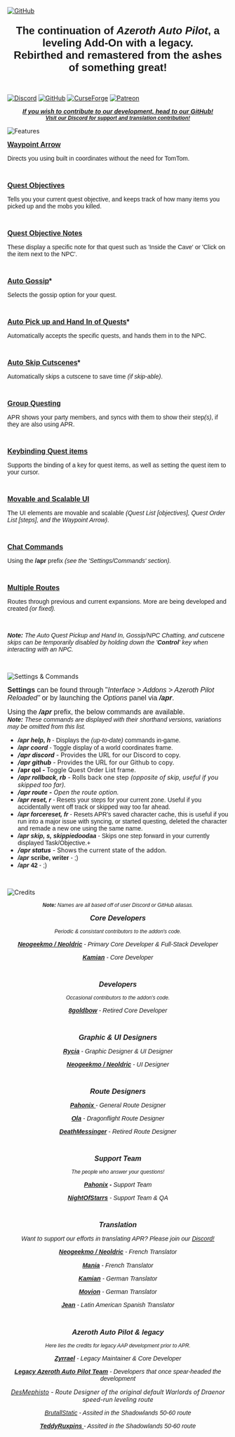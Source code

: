 [![GitHub](https://github.com/Azeroth-Pilot-Reloaded/azeroth-pilot-reloaded/assets/43384589/69440fdb-b89b-430e-b9ce-1313f33fe758)](https://github.com/Azeroth-Pilot-Reloaded/azeroth-pilot-reloaded)

<h3 style="text-align: center;"><span style="font-size: 24px; font-family: arial;">The continuation of <em>Azeroth Auto Pilot</em>, a leveling Add-On with a legacy.<br />Rebirthed and remastered from the ashes of something great!</span></h3>
<p style="text-align: center;">&nbsp;</p>

[![Discord](https://github.com/Azeroth-Pilot-Reloaded/azeroth-pilot-reloaded/assets/43384589/f9fc38ba-26b0-4669-a584-ce56f0bf57d6)](https://discord.gg/YgcdybKdWX)
[![GitHub](https://github.com/Azeroth-Pilot-Reloaded/azeroth-pilot-reloaded/assets/43384589/2c9d96ac-f38a-4442-9dfc-cc6b3ce36981)](https://github.com/Azeroth-Pilot-Reloaded/azeroth-pilot-reloaded)
[![CurseForge](https://github.com/user-attachments/assets/1bae5d08-d88b-403a-b902-ad3aa5c55248)](https://www.curseforge.com/wow/addons/azeroth-pilot-reloaded)
[![Patreon](https://github.com/Azeroth-Pilot-Reloaded/azeroth-pilot-reloaded/assets/43384589/8431a849-5507-4489-b6ab-f3b7993ef4ef)](https://www.patreon.com/AzerothPilotReloaded)

<p style="text-align: center;"><span style="font-size: 24px; font-family: arial;"><strong><span style="font-size: 14px;"><em><a href="https://github.com/Azeroth-Pilot-Reloaded/azeroth-pilot-reloaded"><span style="font-family: arial;">If you wish to contribute to our development, head to our GitHub!</span></a></em></span><em><span style="font-size: 12px;"><span style="font-family: arial;"><br /><a href="https://discord.gg/YgcdybKdWX" target="_blank" rel="noopener noreferrer">Visit our Discord for support and translation contribution!</a></span></span><br /></em></strong></span></p>

![Features](https://github.com/user-attachments/assets/a3af1185-9b5d-411a-8b14-60a0a21249f9)

<p style="text-align: left;"><span style="font-family: arial; font-size: 16px;"><strong><u>Waypoint Arrow</u></strong></span></p>
<p style="text-align: left;"><span style="font-family: arial; font-size: 16px;"><span style="font-size: 14px;">Directs you using built in coordinates without the need for TomTom.</span><br /></span></p>
<p style="text-align: left;">&nbsp;</p>
<p><span style="font-family: arial; font-size: 16px;"><strong><u>Quest Objectives</u></strong>&nbsp;</span></p>
<p><span style="font-family: arial; font-size: 16px;"><span style="font-size: 14px;">Tells you your current quest objective, and keeps track of how many items you picked up and the mobs you killed.</span><br /></span></p>
<p>&nbsp;</p>
<p><span style="font-family: arial; font-size: 16px;"><strong><u>Quest Objective Notes</u></strong></span></p>
<p><span style="font-family: arial; font-size: 16px;"><span style="font-size: 14px;">These display a specific note for that quest such as 'Inside the Cave' or 'Click on the item next to the NPC'.</span><br /></span></p>
<p>&nbsp;</p>
<p><span style="font-family: arial; font-size: 16px;"><strong><u>Auto Gossip</u>*</strong></span></p>
<p><span style="font-family: arial; font-size: 16px;"><span style="font-size: 14px;">Selects the gossip option for your quest.</span><br /></span></p>
<p>&nbsp;</p>
<p><span style="font-family: arial; font-size: 16px;"><strong><u>Auto Pick up and Hand In of Quests</u>*</strong></span></p>
<p><span style="font-family: arial; font-size: 16px;"><span style="font-size: 14px;">Automatically accepts the specific quests, and hands them in to the NPC.</span><br /></span></p>
<p>&nbsp;</p>
<p><span style="font-family: arial; font-size: 16px;"><strong><u>Auto Skip Cutscenes</u>*</strong></span></p>
<p><span style="font-family: arial; font-size: 16px;"><span style="font-size: 14px;">Automatically skips a cutscene to save time <em>(if skip-able)</em>.</span><br /></span></p>
<p>&nbsp;</p>
<p><span style="font-family: arial; font-size: 16px;"><strong><u>Group Questing</u></strong>&nbsp;</span></p>
<p><span style="font-family: arial; font-size: 16px;"><span style="font-size: 14px;">APR shows your party members, and syncs with them to show their step<em>(s)</em>, if they are also using APR.</span><br /></span></p>
<p>&nbsp;</p>
<p><span style="font-family: arial; font-size: 16px;"><strong><u>Keybinding Quest items</u></strong></span></p>
<p><span style="font-family: arial; font-size: 16px;"><span style="font-size: 14px;">Supports the binding of a key for quest items, as well as setting the quest item to your cursor.</span><br /></span></p>
<p>&nbsp;</p>
<p><span style="font-family: arial; font-size: 16px;"><strong><u>Movable and Scalable UI</u></strong></span></p>
<p><span style="font-family: arial; font-size: 16px;"><span style="font-size: 14px;">The UI elements are movable and scalable <em>(Quest List [objectives], Quest Order List [steps], and the Waypoint Arrow)</em>.</span><br /></span></p>
<p>&nbsp;</p>
<p><span style="font-family: arial; font-size: 16px;"><strong><u>Chat Commands</u></strong></span></p>
<p><span style="font-family: arial; font-size: 16px;"><span style="font-size: 14px;">Using the <strong>/apr</strong> prefix <em>(see the 'Settings/Commands' section).</em></span><br /></span></p>
<p>&nbsp;</p>
<p><span style="font-family: arial; font-size: 16px;"><strong><u>Multiple Routes</u></strong></span></p>
<p><span style="font-family: arial; font-size: 16px;"><span style="font-size: 14px;">Routes through previous and current expansions. More are being developed and created <em>(or fixed).</em></span></span></p>
<p>&nbsp;</p>
<p><span style="font-size: 14px;"><em><strong><span style="font-family: arial;">Note: </span></strong><span style="font-family: arial;">The Auto Quest Pickup and Hand In, Gossip/NPC Chatting, and cutscene skips can be temporarily disabled by holding down the '<strong>Control</strong>' key when interacting with an NPC.</span></em></span></p>
<p>&nbsp;</p>

![Settings & Commands](https://github.com/user-attachments/assets/f691f4d2-d9ee-4a14-8135-2d85a0334c6b)

<p style="text-align: left;"><span style="font-family: arial; font-size: 16px;"><strong>Settings</strong> can be found through "<em>Interface &gt; Addons &gt; Azeroth Pilot Reloaded"</em> or by launching the <em>Options</em> panel via <strong><em>/apr</em></strong>.</span></p>
<p style="text-align: left;"><span style="font-size: 16px;"><span style="font-family: arial;">Using the <em><strong>/apr</strong></em> prefix, the below commands are available.</span><span style="font-family: arial;"><br /></span></span><span style="font-family: arial; font-size: 16px;"><span style="font-size: 14px;"><em><strong>Note:</strong> These commands are displayed with their shorthand versions, variations may be omitted from this list.</em></span></span></p>
<ul>
<li style="text-align: left;"><span style="font-family: arial; font-size: 16px;"><em><strong><span style="font-size: 14px;">/apr help, h</span></strong></em><span style="font-size: 14px;"> - Displays the <em>(up-to-date)</em> commands in-game.</span><br /></span></li>
<li><span style="font-family: arial; font-size: 14px;"><em><strong>/apr coord</strong></em>&nbsp;- Toggle display of a world coordinates frame.</span></li>
<li><span style="font-size: 14px;"><em><strong>/apr discord</strong></em>&nbsp;- Provides the URL for our Discord to copy.</span></li>
<li><span style="font-size: 14px;"><em><strong>/apr github</strong></em>&nbsp;- Provides the URL for our Github to copy.</span></li>
<li><span style="font-size: 14px;"><strong>/apr qol -&nbsp;</strong>Toggle Quest Order List frame.</span></li>
<li><span style="font-size: 14px;"><strong><em>/apr rollback, rb</em></strong> - Rolls back one step <em>(opposite of skip, useful if you skipped too far).</em></span></li>
<li><span style="font-size: 14px;"><em><strong>/apr route -</strong>&nbsp;Open the route option.</em></span></li>
<li><span style="font-family: arial; font-size: 14px;"><em><strong>/apr reset, r</strong></em> - Resets your steps for your current zone. Useful if you accidentally went off track or skipped way too far ahead.</span></li>
<li><span style="font-family: arial; font-size: 14px;"><strong><em>/apr forcereset, fr</em></strong> - Resets APR's saved character cache, this is useful if you run into a major issue with syncing, or started questing, deleted the character and remade a new one using the same name.<br /></span></li>
<li><span style="font-family: arial; font-size: 14px;"><strong><em>/apr skip, s, skippiedoodaa</em></strong> - Skips one step forward in your currently displayed Task/Objective.+<br /></span></li>
<li><span style="font-size: 14px;"><em><strong>/apr status</strong></em>&nbsp;- Shows the current state of the addon.</span></li>
<li><span style="font-size: 14px;"><span style="font-family: arial;"><em style="font-family: arial;"><strong>/apr&nbsp;</strong></em><strong style="font-family: arial;">scribe, writer</strong><span style="font-family: arial;">&nbsp;- ;)</span><br /></span></span></li>
<li><span style="font-size: 14px;"><span style="font-family: arial;"><em><strong>/apr&nbsp;</strong></em><strong>42</strong>&nbsp;- ;)</span></span></li>
</ul>
<p>&nbsp;</p>

![Credits](https://github.com/user-attachments/assets/e1e2c4f3-9e84-40fe-af3b-618a0d2a948f)

<p style="text-align: center;"><span style="font-size: 12px;"><em><span style="font-family: arial;"><strong>Note:</strong> Names are all based off of user Discord or GitHub aliasas.</span></em></span></p>
<p style="text-align: center;"><span style="font-size: 16px;"><em><span style="font-family: arial;"><strong>Core Developers</strong></span></em></span></p>
<p style="text-align: center;"><span style="font-size: 12px;"><em><span style="font-family: arial;">Periodic &amp; consistant contributors to the addon's code.</span></em></span></p>
<p style="text-align: center;"><span style="font-size: 14px;"><em><span style="font-family: arial;"><strong><span style="text-decoration: underline;">Neogeekmo / Neoldric</span> </strong>- Primary Core Developer &amp; Full-Stack Developer</span></em></span><span style="font-size: 14px;"><em><span style="font-family: arial;"><br /></span></em></span></p>
<p style="text-align: center;"><span style="font-size: 14px;"><em><span style="font-family: arial;"><u><strong>Kamian</strong></u>&nbsp;- Core Developer</span></em></span></p>
<p style="text-align: center;">&nbsp;</p>
<p style="text-align: center;"><span style="font-size: 16px;"><em><span style="font-family: arial;"><strong>Developers</strong></span></em></span></p>
<p style="text-align: center;"><span style="font-size: 12px;"><em><span style="font-family: arial;">Occasional contributors to the addon's code.</span></em></span></p>
<p style="text-align: center;"><em><span style="font-size: 14px; font-family: arial;"><u><strong>8goldbow</strong></u>&nbsp;- Retired Core Developer</span></em></p>
<p style="text-align: center;">&nbsp;</p>
<p style="text-align: center;"><em><span style="font-size: 14px; font-family: arial;"><span style="font-size: 16px;"><strong>Graphic &amp; UI Designers</strong></span><br /></span></em></p>
<p style="text-align: center;"><em><span style="font-size: 14px; font-family: arial;"><strong><u>Rycia</u></strong> - Graphic Designer &amp; UI Designer</span></em></p>
<p style="text-align: center;"><em><span style="font-size: 14px; font-family: arial;"><strong><u>Neogeekmo /&nbsp;Neoldric</u></strong> - UI Designer</span></em></p>
<p style="text-align: center;">&nbsp;</p>
<p style="text-align: center;"><span style="font-size: 14px;"><em><span style="font-family: arial;"><span style="font-size: 16px;"><strong>Route Designers</strong></span></span></em></span></p>
<p style="text-align: center;"><span style="font-size: 14px;"><em><span style="font-family: arial;"><span style="text-decoration: underline;"><strong>Pahonix </strong></span>- General Route Designer</span></em></span></p>
<p style="text-align: center;"><em><span style="font-size: 14px;"><span style="font-family: arial;"><span style="text-decoration: underline;"><strong>Ola</strong></span> - Dragonflight Route Designer</span></span><span style="font-size: 14px;"><span style="font-family: arial;"><br /></span></span></em></p>
<p style="text-align: center;"><span style="font-size: 14px;"><em><span style="font-family: arial;"><span style="text-decoration: underline;"><strong>DeathMessinger</strong></span>&nbsp;- Retired Route Designer</span></em></span></p>
<p style="text-align: center;">&nbsp;</p>
<p style="text-align: center;"><span style="font-size: 16px;"><em><strong><span style="font-family: arial;">Support Team</span></strong></em></span></p>
<p style="text-align: center;"><span style="font-size: 12px;"><em><span style="font-family: arial;">The people who answer your questions!</span></em></span></p>
<p style="text-align: center;"><span style="font-size: 14px;"><em><strong><span style="font-family: arial;"><span style="text-decoration: underline;">Pahonix</span> - </span></strong><span style="font-family: arial;">Support Team<br /></span></em></span></p>
<p style="text-align: center;"><span style="font-size: 14px;"><em><span style="font-family: arial;"><span style="text-decoration: underline;"><strong>NightOfStarrs</strong></span> - Support Team &amp; QA</span></em></span></p>
<p style="text-align: center;">&nbsp;</p>
<p style="text-align: center;"><span style="font-size: 16px;"><em><span style="font-family: arial;"><strong>Translation<br /></strong></span></em></span></p>
<p style="text-align: center;"><em><span style="font-family: arial;">Want to support our efforts in translating APR? Please join our <a href="https://discord.gg/YgcdybKdWX">Discord!</a></span></em></p>
<p style="text-align: center;"><span style="font-size: 14px;"><em><span style="font-family: arial;"><strong><span style="text-decoration: underline;">Neogeekmo /&nbsp;Neoldric</span> </strong>- French Translator<strong><br /></strong></span></em></span></p>
<p style="text-align: center;"><em><span style="font-size: 14px; font-family: arial;"><strong><span style="text-decoration: underline;">Mania</span> </strong>- French Translator</span><span style="font-size: 14px;"><br /></span></em></p>
<p style="text-align: center;"><em><span style="font-size: 14px; font-family: arial;"><strong><span style="text-decoration: underline;">Kamian</span> </strong>- German Translator</span><span style="font-size: 14px;"><span style="font-family: arial;"><br /></span></span></em></p>
<p style="text-align: center;"><em><span style="font-size: 14px; font-family: arial;"><strong><span style="text-decoration: underline;">Movion</span> </strong>- German Translator</span><span style="font-size: 14px;"><span style="font-family: arial;"><br /></span></span></em></p>
<p style="text-align: center;"><em><span style="font-size: 14px; font-family: arial;"><strong><span style="text-decoration: underline;">Jean</span> </strong>- Latin American Spanish Translator</span><span style="font-size: 14px;"><span style="font-family: arial;"><br /></span></span></em></p>
<p style="text-align: center;"><em><span style="font-size: 16px;"><strong><span style="font-family: arial;">&nbsp;</span></strong></span></em></p>
<p style="text-align: center;"><span style="font-size: 16px;"><em><strong><span style="font-family: arial;">Azeroth Auto Pilot &amp; legacy</span></strong></em></span></p>
<p style="text-align: center;"><span style="font-size: 12px;"><em><span style="font-family: arial;">Here lies t</span><span style="font-family: arial;">he credits for legacy AAP development prior to APR.</span></em></span></p>
<p style="text-align: center;"><span style="font-size: 14px;"><em><span style="font-family: arial;"><strong><u>Zyrrael</u></strong> - Legacy Maintainer &amp; Core Developer</span></em></span></p>
<p style="text-align: center;"><em><span style="font-family: arial; font-size: 14px;"><a href="https://www.curseforge.com/wow/addons/azeroth-auto-pilot"><strong>Legacy Azeroth Auto Pilot</strong></a></span><span style="font-family: arial; font-size: 14px;"><strong><u> Team</u></strong> - Developers that once spear-headed the development</span></em></p>
<p style="text-align: center;"><em><span style="font-size: 14px;"><a href="https://www.twitch.tv/desmephisto" rel="nofollow">DesMephisto</a> - Route Designer of the original default Warlords of Draenor speed-run leveling route</span></em></p>
<p style="text-align: center;"><em><span style="font-family: arial; font-size: 14px;"><a href="https://www.twitch.tv/brutallstatic" rel="nofollow">BrutallStatic</a> - Assited in the Shadowlands 50-60 route</span></em></p>
<p style="text-align: center;"><em><span style="font-family: arial; font-size: 14px;"><em><span style="text-decoration: underline;"><strong>TeddyRuxpins </strong></span>- Assited in the Shadowlands 50-60 route</em><br /></span></em></p>
<p style="text-align: center;">&nbsp;</p>
<p style="padding-left: 60px; text-align: center;">&nbsp;</p>
<div class="notranslate" style="all: initial;">&nbsp;</div>

